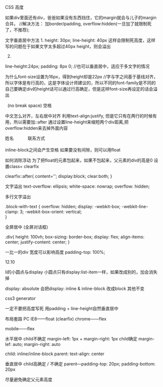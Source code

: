 

CSS 高度


如果div里面还有div，爸爸如果没有东西挡住，它的margin就会与儿子的margin合并。
//解决方法： 加border/padding, overflow:hidden(一旦加了就限制死了，不推荐);


文字垂直居中方法
1.
height: 30px;
line-height: 40px
这样会限制死高度，这样写的问题在于如果文字太多超过40px height，则会溢出

2.
line-height:24px;
padding: 8px 0;
//也可以垂直居中，适应于多文字的情况


为什么font-size设置为16px，得到height却是22px
//字与字之间基于基线对齐，所以字体是有行高的，这是字体设计师建议的，所以不同的font-family是不同的
自己要确定div的height话可以通过行高确定，但是这样font-size再设定的话会溢出


&nbsp; (no break space) 空格




中文怎么对齐，左右居中对齐
利用text-align:justify, 但是它只有在两行的时候有用，所以需要加::after
通过设置line-height来缩短两个div距离,把overflow:hidden来去掉外面内容

<style>
span{
        display:inline-block;
        width: 5em;
        text-align: justify;
        line-height: 20px;
        height:20px;
        overflow:hidden;   
}


span::after{
    content: " ";
    width: 100%;
}
</style>


<div>
    <span>姓名</span>
    <span>联系方式</span>
</div>


inline-block之间会产生空格
如果要没有间隙，则可以用float


如何消除浮动
为了把float的元素包起来，如果不包起来，父元素的div的高是0
设置class= clearfix

clearfix::after{
    content='';
    display:block;
    clear:both;
}



文字溢出
text-overflow: ellipsis;
white-space: nowrap;
overflow: hidden;


多行文字溢出

.block-with-text {
    overflow: hidden;
    display: -webkit-box;
    -webkit-line-clamp: 3;
    -webkit-box-orient: vertical;  
}


全屏居中 (全屏对话框)

.div{
    height: 100vh;
    box-sizing: border-box;
    display: flex;
    align-items: center;
    justify-content: center;
}


一比一的div
宽度可以影响高度
padding-top: 100%;



12.10

li的小圆点与display
小圆点只有display:list-item一样，如果改成别的，加会消失掉

display: absolute 会把display: inline & inline-block 改成block 其他不变


css3 generator

一定不要把高度写死 用padding + line-height自然垂直居中

布局套路
PC
IE8——float (clearfix)
chrome——flex

mobile——flex

水平居中
child不确定
margin-left: 1px + margin-right: 1px
child确定
margin-lef: auto; margin-right: auto

child: inline/inline-block
parent: text-align: center

垂直居中
child高确定 / 不确定
parent—padding-top: 20px; padding-bottom: 20px

尽量避免确定父元素高度
